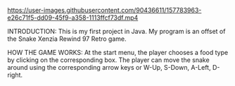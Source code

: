 https://user-images.githubusercontent.com/90436611/157783963-e26c71f5-dd09-45f9-a358-1113ffcf73df.mp4

INTRODUCTION:
This is my first project in Java.
My program is an offset of the Snake Xenzia Rewind 97 Retro game.

HOW THE GAME WORKS:
At the start menu, the player chooses a food type by clicking on the corresponding box.
The player can move the snake around using the corresponding arrow keys or W-Up, S-Down, A-Left, D-right.
